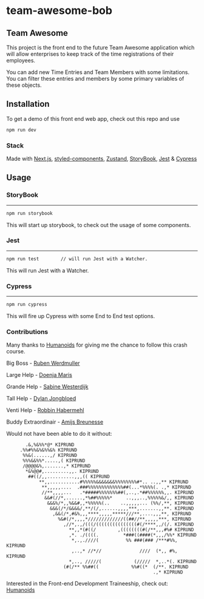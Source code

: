 # team-awesome-bob

## Team Awesome

This project is the front end to the future Team Awesome application which will allow enterprises to keep track of the time registrations of their employees.

You can add new Time Entries and Team Members with some limitations. You can filter these entries and members by some primary variables of these objects.

## Installation

To get a demo of this front end web app, check out this repo and use

```bash
npm run dev
```

### Stack

Made with [Next.js](https://nextjs.org/), [styled-components](https://styled-components.com/), [Zustand](https://github.com/pmndrs/zustand), [StoryBook](https://storybook.js.org/), [Jest](https://jestjs.io/) & [Cypress](https://www.cypress.io/)

## Usage

### StoryBook

---

```bash
npm run storybook
```

This will start up storybook, to check out the usage of some components.

### Jest

---

```bash
npm run test		// will run Jest with a Watcher.
```

This will run Jest with a Watcher.

### Cypress

---

```bash
npm run cypress
```

This will fire up Cypress with some End to End test options.

### Contributions

Many thanks to [Humanoids](https://github.com/humanoidsbv) for giving me the chance to follow this crash course.

Big Boss - [Ruben Werdmuller](https://github.com/RubenWerdmuller)

Large Help - [Doenja Maris](https://github.com/Doenja)

Grande Help - [Sabine Westerdijk](https://github.com/sabinewst)

Tall Help - [Dylan Jongbloed](https://github.com/dylanjongbloed)

Venti Help - [Robbin Habermehl](https://github.com/RobbinHabermehl)

Buddy Extraordinair - [Amijs Breunesse](https://github.com/amijs-94)

Would not have been able to do it without:

           .&,%&%%*@* KIPRUND
         .%%#%%&%&%%&% KIPRUND
          %%&(......,/ KIPRUND
          %%%&&%%*.....,( KIPRUND
          /@@@@&%,.......,* KIPRUND
           *&%@@#,.........,,. KIPRUND
            ##((/,,..........,,,(( KIPRUND
                **,,...........#%%%%%&&&&&&&%%%%%%%%#*.. ..,,** KIPRUND
                 **,,,,,....  .###%%%%%%%%%%%%%##(...*%%%%(. .,* KIPRUND
                 //**,,,,...   .*#####%%%%%%%##(,..,.*##%%%%%%,,. KIPRUND
                  &&#(//*,......,*%##%%%%%*     ..,,,..,%%%%%&/,, KIPRUND
                   &&&%/*,,%&&#,,*%%%%%(..    ..,,,,,... (%%/,**, KIPRUND
                    &&&(/*/&&&&/,**/(/,......,,,,***,.......,,**. KIPRUND
                     ,&&(/*,#&%,,,****,,,,,*****///**,....,,,**, KIPRUND
                       %&#(/*,,,,*/////////////((##//**,,,,,***, KIPRUND
                         ,//*,.,/(((/(((((((((((((((#(/****,,/(/. KIPRUND
                           **,,*(#((/        ,((((((((#(/**,,,#%# KIPRUND
                           ,*. ./((((.         *###((####(*,,,/%%* KIPRUND
                            *,.,.////(          %% ###(### /***#%%, KIPRUND
                            ,..,* //*//              ////  (*,, #%, KIPRUND
                           *,.., /////(            (/////  *,..*(. KIPRUND
                         (#(/** %%##((            %%#((*  (/**. KIPRUND
                                                          .,* KIPRUND

Interested in the Front-end Development Traineeship, check out:
[Humanoids](https://humanoids.nl/training/)
